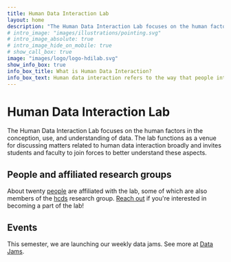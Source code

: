 ```yaml
---
title: Human Data Interaction Lab
layout: home
description: "The Human Data Interaction Lab focuses on the human factors in the conception, use, and understanding of data. The lab functions as a venue for discussing matters related to human data interaction broadly and invites students and faculty to join forces to better understand these aspects."
# intro_image: "images/illustrations/pointing.svg"
# intro_image_absolute: true
# intro_image_hide_on_mobile: true
# show_call_box: true
image: "images/logo/logo-hdilab.svg"
show_info_box: true
info_box_title: What is Human Data Interaction?
info_box_text: Human data interaction refers to the way that people interact with data in order to make sense of it, derive insights from it, and ultimately make decisions based on it. It involves the use of various tools, technologies, and techniques to facilitate this interaction, such as data visualization tools, data analysis software, machine learning algorithms, and novel interfaces and techniques for interacting with these tools.
---
```


# Human Data Interaction Lab
The Human Data Interaction Lab focuses on the human factors in the conception, use, and understanding of data. The lab functions as a venue for discussing matters related to human data interaction broadly and invites students and faculty to join forces to better understand these aspects.

<!-- ## What is Human Data Interaction?
Human data interaction refers to the way that people interact with data in order to make sense of it, derive insights from it, and ultimately make decisions based on it. It involves the use of various tools, technologies, and techniques to facilitate this interaction, such as data visualization tools, data analysis software, machine learning algorithms, and novel interfaces and techniques for interacting with these tools. -->

## People and affiliated research groups
About twenty [people](/people) are affiliated with the lab, some of which are also members of the [hcds](https://hcds.itu.dk) research group. [Reach out](mailto:hdilab@o365team.itu.dk) if you're interested in becoming a part of the lab!

## Events
This semester, we are launching our weekly data jams. See more at [Data Jams](/data-jams).
